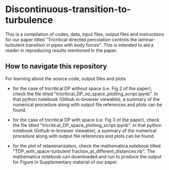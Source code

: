 # Discontinuous-transition-to-turbulence


This is a compilation of  codes, data, input files, output files and instructions for our paper titled "Tricritical directed percolation controls the laminar-turbulent transition in pipes with body forces".  This is intended to aid a reader in reproducing results mentioned in the paper. 

## How to navigate this repository
For learning about the source code, output files and plots

- for the case of tricritical DP without space (i.e. Fig 2 of the paper), check the file titled "tricritical_DP_no_space_plotting_script.ipynb". In that python notebook (Github in-browser viewable), a summary of the numerical procedure along with output file references and plots can be found.

- for the case of tricritical DP with space (i.e. Fig 3 of the paper), check the file titled "tricritical_DP_space_plotting_script.ipynb". In that python notebook (Github in-browser viewable), a summary of the numerical procedure along with output file references and plots can be found.

- for the plot of relaminarization, check the mathematica notebook titled "TDP_with_space-turbulent fraction_at_different_distances.nb". The mathematica notebook can downloaded and run to produce the output for Figure in Supplementary material of our paper. 
